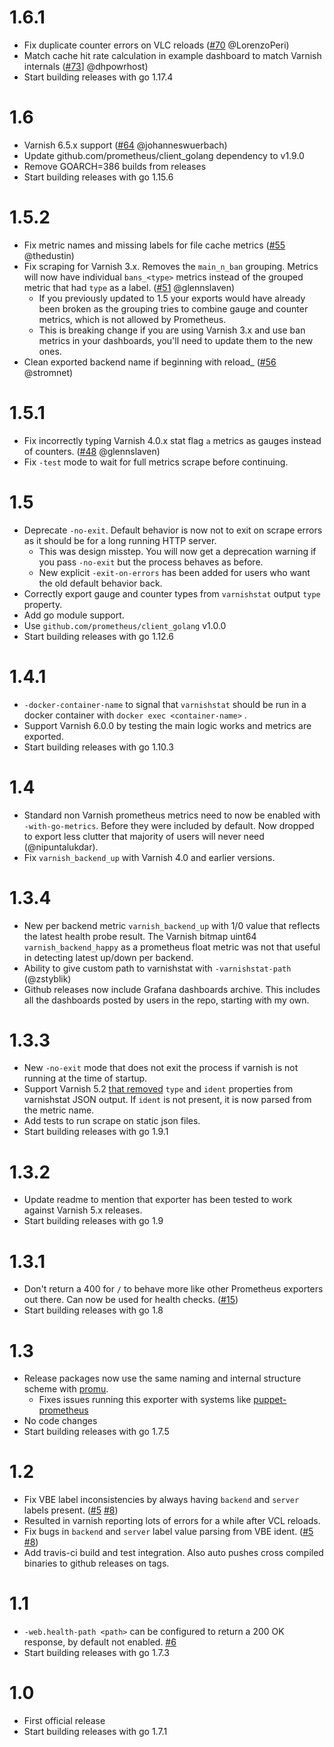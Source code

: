 # 1.6.1

- Fix duplicate counter errors on VLC reloads ([#70](https://github.com/jonnenauha/prometheus_varnish_exporter/pull/70) @LorenzoPeri)
- Match cache hit rate calculation in example dashboard to match Varnish internals ([#73](https://github.com/jonnenauha/prometheus_varnish_exporter/pull/73)] @dhpowrhost)
- Start building releases with go 1.17.4

# 1.6

- Varnish 6.5.x support ([#64](https://github.com/jonnenauha/prometheus_varnish_exporter/pull/64) @johanneswuerbach)
- Update github.com/prometheus/client_golang dependency to v1.9.0
- Remove GOARCH=386 builds from releases
- Start building releases with go 1.15.6

# 1.5.2

- Fix metric names and missing labels for file cache metrics ([#55](https://github.com/jonnenauha/prometheus_varnish_exporter/pull/55) @thedustin)
- Fix scraping for Varnish 3.x. Removes the `main_n_ban` grouping. Metrics will now have individual `bans_<type>` metrics instead of the grouped metric that had `type` as a label. ([#51](https://github.com/jonnenauha/prometheus_varnish_exporter/pull/51) @glennslaven)
  - If you previously updated to 1.5 your exports would have already been broken as the grouping tries to combine gauge and counter metrics, which is not allowed by Prometheus.
  - This is breaking change if you are using Varnish 3.x and use ban metrics in your dashboards, you'll need to update them to the new ones.
- Clean exported backend name if beginning with reload\_ ([#56](https://github.com/jonnenauha/prometheus_varnish_exporter/pull/56) @stromnet)

# 1.5.1

- Fix incorrectly typing Varnish 4.0.x stat flag `a` metrics as gauges instead of counters. ([#48](https://github.com/jonnenauha/prometheus_varnish_exporter/pull/48) @glennslaven)
- Fix `-test` mode to wait for full metrics scrape before continuing.

# 1.5

- Deprecate `-no-exit`. Default behavior is now not to exit on scrape errors as it should be for a long running HTTP server.
  - This was design misstep. You will now get a deprecation warning if you pass `-no-exit` but the process behaves as before.
  - New explicit `-exit-on-errors` has been added for users who want the old default behavior back.
- Correctly export gauge and counter types from `varnishstat` output `type` property.
- Add go module support.
- Use `github.com/prometheus/client_golang` v1.0.0
- Start building releases with go 1.12.6

# 1.4.1

- `-docker-container-name` to signal that `varnishstat` should be run in a docker container with `docker exec <container-name>` .
- Support Varnish 6.0.0 by testing the main logic works and metrics are exported.
- Start building releases with go 1.10.3

# 1.4

- Standard non Varnish prometheus metrics need to now be enabled with `-with-go-metrics`. Before they were included by default. Now dropped to export less clutter that majority of users will never need (@nipuntalukdar).
- Fix `varnish_backend_up` with Varnish 4.0 and earlier versions.

# 1.3.4

- New per backend metric `varnish_backend_up` with 1/0 value that reflects the latest health probe result. The Varnish bitmap uint64 `varnish_backend_happy` as a prometheus float metric was not that useful in detecting latest up/down per backend.
- Ability to give custom path to varnishstat with `-varnishstat-path` (@zstyblik)
- Github releases now include Grafana dashboards archive. This includes all the dashboards posted by users in the repo, starting with my own.

# 1.3.3

- New `-no-exit` mode that does not exit the process if varnish is not running at the time of startup.
- Support Varnish 5.2 [that removed](http://varnish-cache.org/docs/5.2/whats-new/upgrading-5.2.html#other-changes) `type` and `ident` properties from varnishstat JSON output. If `ident` is not present, it is now parsed from the metric name.
- Add tests to run scrape on static json files.
- Start building releases with go 1.9.1

# 1.3.2

- Update readme to mention that exporter has been tested to work against Varnish 5.x releases.
- Start building releases with go 1.9

# 1.3.1

- Don't return a 400 for `/` to behave more like other Prometheus exporters out there. Can now be used for health checks. ([#15](https://github.com/jonnenauha/prometheus_varnish_exporter/pull/15))
- Start building releases with go 1.8

# 1.3

- Release packages now use the same naming and internal structure scheme with [promu](https://github.com/prometheus/promu).
  - Fixes issues running this exporter with systems like [puppet-prometheus](https://github.com/voxpupuli/puppet-prometheus)
- No code changes
- Start building releases with go 1.7.5

# 1.2

- Fix VBE label inconsistencies by always having `backend` and `server` labels present. ([#5](https://github.com/jonnenauha/prometheus_varnish_exporter/issues/5) [#8](https://github.com/jonnenauha/prometheus_varnish_exporter/issues/8))
- Resulted in varnish reporting lots of errors for a while after VCL reloads.
- Fix bugs in `backend` and `server` label value parsing from VBE ident. ([#5](https://github.com/jonnenauha/prometheus_varnish_exporter/issues/5) [#8](https://github.com/jonnenauha/prometheus_varnish_exporter/issues/8))
- Add travis-ci build and test integration. Also auto pushes cross compiled binaries to github releases on tags.

# 1.1

- `-web.health-path <path>` can be configured to return a 200 OK response, by default not enabled. [#6](https://github.com/jonnenauha/prometheus_varnish_exporter/pull/6)
- Start building releases with go 1.7.3

# 1.0

- First official release
- Start building releases with go 1.7.1
